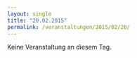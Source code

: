```yaml
---
layout: single
title: "20.02.2015"
permalink: /veranstaltungen/2015/02/20/
---
```


Keine Veranstaltung an diesem Tag.
